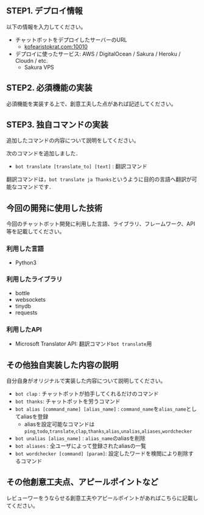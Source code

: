 ## STEP1. デプロイ情報
以下の情報を入力してください。
- チャットボットをデプロイしたサーバーのURL
    - [kofearistokrat.com:10010](http://kofearistokrat.com:10010/) 
- デプロイに使ったサービス: AWS / DigitalOcean / Sakura / Heroku / Cloudn / etc.
    - Sakura VPS

## STEP2. 必須機能の実装
必須機能を実装する上で、創意工夫した点があれば記述してください。

## STEP3. 独自コマンドの実装
追加したコマンドの内容について説明をしてください。

次のコマンドを追加しました．
- `bot translate [translate_to] [text]` : 翻訳コマンド

翻訳コマンドは，`bot translate ja Thanks`というように目的の言語へ翻訳が可能なコマンドです．

## 今回の開発に使用した技術
今回のチャットボット開発に利用した言語、ライブラリ、フレームワーク、API等を記載してください。

### 利用した言語
- Python3

### 利用したライブラリ
- bottle
- websockets
- tinydb
- requests

### 利用したAPI
- Microsoft Translator API: 翻訳コマンド`bot translate`用

## その他独自実装した内容の説明
自分自身がオリジナルで実装した内容について説明してください。

- `bot clap` : チャットボットが拍手してくれるだけのコマンド
- `bot thanks`: チャットボットを労うコマンド
- `bot alias [command_name] [alias_name]` : `command_name`を`alias_name`としてaliasを登録
    - aliasを設定可能なコマンドは`ping`,`todo`,`translate`,`clap`,`thanks`,`alias`,`unalias`,`aliases`,`wordchecker`
- `bot unalias [alias_name]` : `alias_name`のaliasを削除
- `bot aliases` : 全ユーザによって登録されたaliasの一覧
- `bot wordchecker [command] [param]`: 設定したワードを検閲により削除するコマンド

## その他創意工夫点、アピールポイントなど
レビューワーをうならせる創意工夫やアピールポイントがあればこちらに記載してください。
